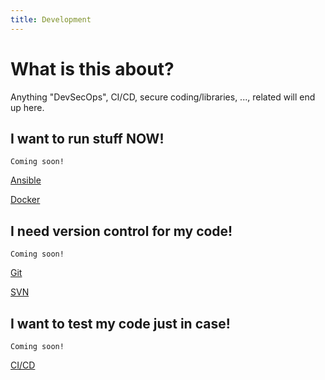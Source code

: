 ```yaml
---
title: Development
---
```


# What is this about?
Anything "DevSecOps", CI/CD, secure coding/libraries, ..., related will end up here.


## I want to run stuff NOW!

```
Coming soon!
```
[Ansible](./Ansible/)

[Docker](./Docker/)

## I need version control for my code!

```
Coming soon!
```
[Git](./git)

[SVN](./svn)

## I want to test my code just in case!

```
Coming soon!
```
[CI/CD](./CI-CD/)